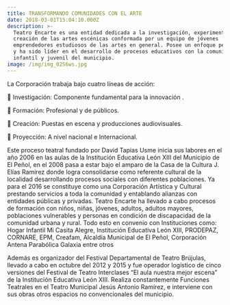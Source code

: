 ```yaml
---
title: TRANSFORMANDO COMUNIDADES CON EL ARTE
date: 2018-03-01T15:04:10.000Z
description: >-
  Teatro Encarte es una entidad dedicada a la investigación, experimentación y
  creación de las artes escénicas conformada por un equipo de jóvenes
  emprendedores estudiosos de las artes en general. Posee un enfoque pedagógico
  y ha sido líder en el desarrollo de procesos educativos con la comunidad
  infantil y juvenil del municipio.
image: /img/img_0256ws.jpg
---
```

La Corporación trabaja bajo cuatro líneas de acción:

 Investigación: Componente fundamental para la innovación .

 Formación: Profesional y de públicos.

 Creación: Puestas en escena y producciones audiovisuales.

 Proyección: A nivel nacional e Internacional.

Este proceso teatral fundado por David Tapias Usme inicia sus labores en el año 2006 en las aulas de la Institución Educativa León XIII del Municipio de El Peñol, en el 2008 pasa a estar bajo el amparo de la Casa de la Cultura J. Elías Ramírez donde logra consolidarse como referente cultural de la localidad desarrollando procesos sociales con diferentes poblaciones. Ya para el 2016 se constituye como una Corporación Artística y Cultural prestando servicios a toda la comunidad y entablando alianzas con entidades públicas y privadas. Teatro Encarte ha llevado a cabo procesos de formación con niños, niñas, jóvenes, adultos, adultos mayores, poblaciones vulnerables y personas en condición de discapacidad de la comunidad urbana y rural. Todo esto en convenio con Instituciones como: Hogar Infantil Mi Casita Alegre, Institución Educativa León XIII, PRODEPAZ, CORNARE, EPM, Creafam, Alcaldía Municipal de El Peñol, Corporación Antena Parabólica Galaxia entre otros

Además es organizador del Festival Departamental de Teatro Brújulas, llevado a cabo en octubre del 2012 y 2015 y fue operador logístico de cinco versiones del Festival de Teatro Interclases “El aula nuestra mejor escena” de la Institución Educativa León XIII. Realiza constantemente Funciones Teatrales  en el Teatro Municipal Jesús Antonio Ramírez, e interviene con sus obras otros espacios no convencionales del municipio.
